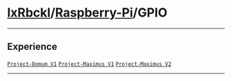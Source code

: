 # [lxRbckl](https://github.com/lxRbckl/lxRbckl/tree/main)/[Raspberry-Pi](https://github.com/lxRbckl/lxRbckl/tree/main/Raspberry-Pi)/GPIO

---



## Experience


[`Project-Domum V1`](https://github.com/lxRbckl/Project-Domum/blob/V1/README.md) [`Project-Maximus V1`](https://github.com/lxRbckl/Project-Maximus/blob/V1/README.md) [`Project-Maximus V2`](https://github.com/lxRbckl/Project-Maximus/blob/V2/README.md)




---